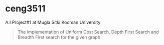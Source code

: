 # ceng3511
A.I Project#1 at Mugla Sitki Kocman University
> The implementation of Uniform Cost Search, Depth First Search and Breadth First search for the given graph.
